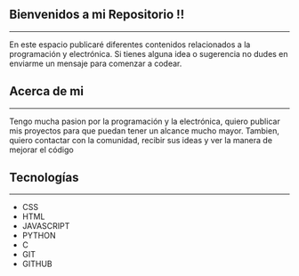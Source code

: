 ## Bienvenidos a mi Repositorio !!
---

En este espacio publicaré diferentes contenidos relacionados a la programación y electrónica. Si tienes alguna idea o sugerencia no dudes en enviarme un mensaje para comenzar a codear.


## Acerca de mi
---

Tengo mucha pasion por la programación y la electrónica, quiero publicar mis proyectos para que puedan tener un alcance mucho mayor. Tambien, quiero contactar con la comunidad, recibir sus ideas y ver la manera de mejorar el código 

## Tecnologías
---
- CSS
- HTML
- JAVASCRIPT
- PYTHON
- C
- GIT 
- GITHUB
